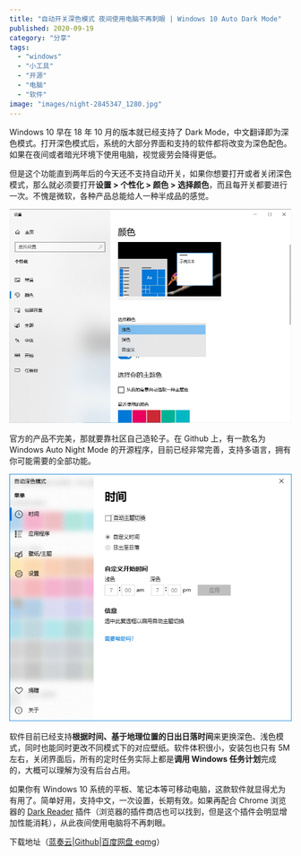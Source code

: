 ```yaml
---
title: "自动开关深色模式 夜间使用电脑不再刺眼 | Windows 10 Auto Dark Mode"
published: 2020-09-19
category: "分享"
tags:
  - "windows"
  - "小工具"
  - "开源"
  - "电脑"
  - "软件"
image: "images/night-2845347_1280.jpg"
---
```


Windows 10 早在 18 年 10 月的版本就已经支持了 Dark Mode，中文翻译即为深色模式。打开深色模式后，系统的大部分界面和支持的软件都将改变为深色配色。如果在夜间或者暗光环境下使用电脑，视觉疲劳会降得更低。

但是这个功能直到两年后的今天还不支持自动开关，如果你想要打开或者关闭深色模式，那么就必须要打开**设置 > 个性化 > 颜色 > 选择颜色**，而且每开关都要进行一次。不愧是微软，各种产品总能给人一种半成品的感觉。

![](images/wIggl8.png)

官方的产品不完美，那就要靠社区自己造轮子。在 Github 上，有一款名为 Windows Auto Night Mode 的开源程序，目前已经非常完善，支持多语言，拥有你可能需要的全部功能。

![](images/wIgNQO.png)

软件目前已经支持**根据时间、基于地理位置的日出日落时间**来更换深色、浅色模式，同时也能同时更改不同模式下的对应壁纸。软件体积很小，安装包也只有 5M 左右，关闭界面后，所有的定时任务实际上都是**调用 Windows 任务计划**完成的，大概可以理解为没有后台占用。

如果你有 Windows 10 系统的平板、笔记本等可移动电脑，这款软件就显得尤为有用了。简单好用，支持中文，一次设置，长期有效。如果再配合 Chrome 浏览器的 [Dark Reader](https://github.com/Armin2208/Windows-Auto-Night-Mode/wiki/Dark-Mode-for-Webbrowser) 插件（浏览器的插件商店也可以找到，但是这个插件会明显增加性能消耗），从此夜间使用电脑将不再刺眼。

下载地址（[蓝奏云](https://magma.lanzous.com/ifK18grou2j)|[Github](https://github.com/Armin2208/Windows-Auto-Night-Mode/releases)|[百度网盘 eqmg](https://pan.baidu.com/s/1mif0R60JWHPG7IzXXM2Bqw)）
